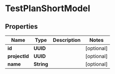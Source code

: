 

# TestPlanShortModel


## Properties

| Name | Type | Description | Notes |
|------------ | ------------- | ------------- | -------------|
|**id** | **UUID** |  |  [optional] |
|**projectId** | **UUID** |  |  [optional] |
|**name** | **String** |  |  [optional] |



